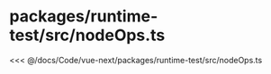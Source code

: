 # packages/runtime-test/src/nodeOps.ts

<<< @/docs/Code/vue-next/packages/runtime-test/src/nodeOps.ts
